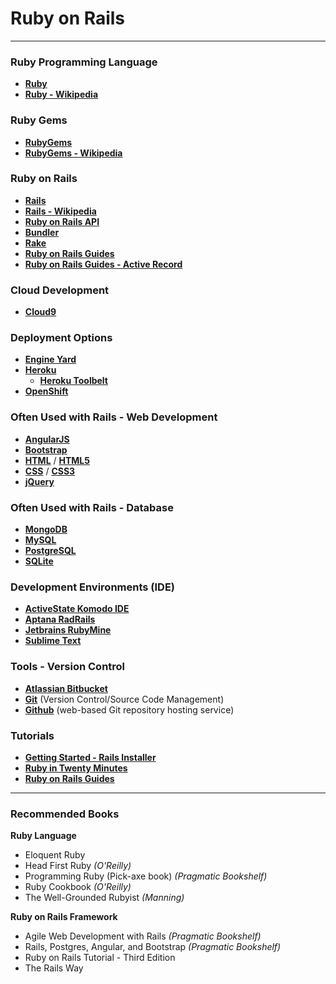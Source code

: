 # Ruby on Rails

---

### Ruby Programming Language

- **<a href="https://www.ruby-lang.org/en/" target="_blank">Ruby</a>**
- **<a href="https://en.wikipedia.org/wiki/Ruby_(programming_language)" target="_blank">Ruby - Wikipedia</a>**

### Ruby Gems

- **<a href="https://rubygems.org/" target="_blank">RubyGems</a>**
- **<a href="https://en.wikipedia.org/wiki/RubyGems" target="_blank">RubyGems - Wikipedia</a>**

### Ruby on Rails

- **<a href="http://rubyonrails.org/" target="_blank">Rails</a>**
- **<a href="https://en.wikipedia.org/wiki/Ruby_on_Rails" target="_blank">Rails - Wikipedia</a>**
- **<a href="http://api.rubyonrails.org/" target="_blank">Ruby on Rails API</a>**
- **<a href="http://bundler.io/" target="_blank">Bundler</a>**
- **<a href="http://rake.rubyforge.org/" target="_blank">Rake</a>** 
- **<a href="http://guides.rubyonrails.org/" target="_blank">Ruby on Rails Guides</a>**
- **<a href="http://guides.rubyonrails.org/active_record_basics.html" target="_blank">Ruby on Rails Guides - Active Record</a>**

### Cloud Development

- **<a href="https://c9.io/" target="_blank">Cloud9</a>**

### Deployment Options

- **<a href="https://www.engineyard.com/" target="_blank">Engine Yard</a>**
- **<a href="https://www.heroku.com/" target="_blank">Heroku</a>**
	- **<a href="https://toolbelt.heroku.com/" target="_blank">Heroku Toolbelt</a>**
- **<a href="https://www.openshift.com/" target="_blank">OpenShift</a>**

### Often Used with Rails - Web Development

- **<a href="https://angularjs.org/" target="_blank">AngularJS</a>**
- **<a href="http://getbootstrap.com/" target="_blank">Bootstrap</a>**
- **<a href="https://developer.mozilla.org/en-US/docs/Web/HTML" target="_blank">HTML</a>** / **<a href="https://developer.mozilla.org/en-US/docs/Web/Guide/HTML/HTML5" target="_blank">HTML5</a>**
- **<a href="https://developer.mozilla.org/en-US/docs/Web/CSS" target="_blank">CSS</a>** / **<a href="https://developer.mozilla.org/en-US/docs/Web/CSS/CSS3" target="_blank">CSS3</a>**
- **<a href="https://jquery.com/" target="_blank">jQuery</a>**

### Often Used with Rails - Database

- **<a href="https://www.mongodb.com/" target="_blank">MongoDB</a>**
- **<a href="https://www.mysql.com/" target="_blank">MySQL</a>**
- **<a href="https://www.postgresql.org/" target="_blank">PostgreSQL</a>**
- **<a href="https://www.sqlite.org/" target="_blank">SQLite</a>**

### Development Environments (IDE)

- **<a href="http://www.activestate.com/komodo-ide" target="_blank">ActiveState Komodo IDE</a>**
- **<a href="http://www.aptana.com/products/radrails.html" target="_blank">Aptana RadRails</a>**
- **<a href="https://www.jetbrains.com/ruby/" target="_blank">Jetbrains RubyMine</a>**
- **<a href="https://www.sublimetext.com/" target="_blank">Sublime Text</a>**

### Tools - Version Control

- **<a href="https://bitbucket.org/" target="_blank">Atlassian Bitbucket</a>**
- **<a href="https://git-scm.com/" target="_blank">Git</a>** (Version Control/Source Code Management)
- **<a href="https://github.com/" target="_blank">Github</a>** (web-based Git repository hosting service)

### Tutorials

- **<a href="http://railsinstaller.org/en" target="_blank">Getting Started - Rails Installer</a>**
- **<a href="https://www.ruby-lang.org/en/documentation/quickstart/" target="_blank">Ruby in Twenty Minutes</a>**
- **<a href="http://guides.rubyonrails.org/" target="_blank">Ruby on Rails Guides</a>**

---

### Recommended Books

**Ruby Language**

- Eloquent Ruby
- Head First Ruby *(O'Reilly)*
- Programming Ruby (Pick-axe book) *(Pragmatic Bookshelf)*
- Ruby Cookbook *(O'Reilly)*
- The Well-Grounded Rubyist *(Manning)*

**Ruby on Rails Framework**

- Agile Web Development with Rails *(Pragmatic Bookshelf)*
- Rails, Postgres, Angular, and Bootstrap *(Pragmatic Bookshelf)*
- Ruby on Rails Tutorial - Third Edition
- The Rails Way